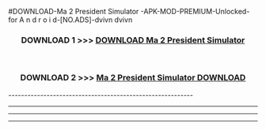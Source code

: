 #DOWNLOAD-Ma 2 President Simulator -APK-MOD-PREMIUM-Unlocked-for A n d r o i d-[NO.ADS]-dvivn dvivn 



<div align="center">

<h3>DOWNLOAD 1 >>> <a href="https://t.co/FKmqrqFo6t??judul=Ma 2 President Simulator ">DOWNLOAD Ma 2 President Simulator </a></h3><br>

<h3>DOWNLOAD 2 >>> <a href="https://t.co/FKmqrqFo6t??judul=Ma 2 President Simulator ">Ma 2 President Simulator  DOWNLOAD </a></h3>

</div>
----------------------------------------------------------

----------------------------------------------------------

----------------------------------------------------------

----------------------------------------------------------



